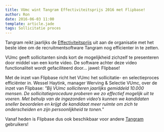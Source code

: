 ```yaml
---
title: VUmc wint Tangram Effectiviteitsprijs 2016 met Flipbase!
author: Ron
date: 2016-06-03 11:00
template: article.jade
tags: Sollicitatie proces
---
```


Tangram reikt jaarlijks de <a href="http://www.tangram.nl/nieuws/vumc-levert-met-videopitch-beste-idee-voor-effectiviteitsprijs-2016/" target="_blank">Effectiviteitsprijs</a> uit aan de organisatie met het beste idee om de recruitmentsoftware Tangram nog efficienter in te zetten.

<span class="more"></span>

VUmc geeft sollicitanten sinds kort de mogelijkheid zichzelf te presenteren door middel van een korte video. De software achter deze video functionaliteit wordt gefaciliteerd door... jawel: Flipbase!

Met de inzet van Flipbase richt het VUmc het sollicitatie- en selectieproces efficiënter in. Wessel Haytink, manager Werving & Selectie VUmc, over de inzet van Flipbase: *"Bij VUmc solliciteren jaarlijks gemiddeld 10.000 mensen. De sollicitatieprocedure proberen we zo effectief mogelijk uit te voeren. Met behulp van de ingezonden video’s kunnen we kandidaten sneller beoordelen en krijgt de kandidaat meer ruimte om zich te onderscheiden en zijn persoonlijkheid te tonen."*

Vanaf heden is Flipbase dus ook beschikbaar voor andere <a href="https://www.tangram.nl/producten/roos-recruitmentsoftware-mobiliteitssoftware" target="_blank">Tangram</a> gebruikers!